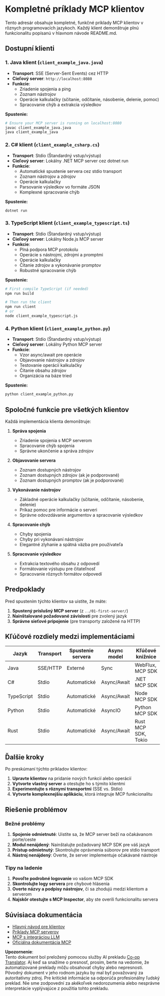 <!--
CO_OP_TRANSLATOR_METADATA:
{
  "original_hash": "8358c13b5b6877e475674697cdc1a904",
  "translation_date": "2025-08-18T15:41:56+00:00",
  "source_file": "03-GettingStarted/02-client/complete_examples.md",
  "language_code": "sk"
}
-->
# Kompletné príklady MCP klientov

Tento adresár obsahuje kompletné, funkčné príklady MCP klientov v rôznych programovacích jazykoch. Každý klient demonštruje plnú funkcionalitu popísanú v hlavnom návode README.md.

## Dostupní klienti

### 1. Java klient (`client_example_java.java`)

- **Transport**: SSE (Server-Sent Events) cez HTTP
- **Cieľový server**: `http://localhost:8080`
- **Funkcie**:
  - Zriadenie spojenia a ping
  - Zoznam nástrojov
  - Operácie kalkulačky (sčítanie, odčítanie, násobenie, delenie, pomoc)
  - Spracovanie chýb a extrakcia výsledkov

**Spustenie:**

```bash
# Ensure your MCP server is running on localhost:8080
javac client_example_java.java
java client_example_java
```

### 2. C# klient (`client_example_csharp.cs`)

- **Transport**: Stdio (Štandardný vstup/výstup)
- **Cieľový server**: Lokálny .NET MCP server cez dotnet run
- **Funkcie**:
  - Automatické spustenie servera cez stdio transport
  - Zoznam nástrojov a zdrojov
  - Operácie kalkulačky
  - Parsovanie výsledkov vo formáte JSON
  - Komplexné spracovanie chýb

**Spustenie:**

```bash
dotnet run
```

### 3. TypeScript klient (`client_example_typescript.ts`)

- **Transport**: Stdio (Štandardný vstup/výstup)
- **Cieľový server**: Lokálny Node.js MCP server
- **Funkcie**:
  - Plná podpora MCP protokolu
  - Operácie s nástrojmi, zdrojmi a promptmi
  - Operácie kalkulačky
  - Čítanie zdrojov a vykonávanie promptov
  - Robustné spracovanie chýb

**Spustenie:**

```bash
# First compile TypeScript (if needed)
npm run build

# Then run the client
npm run client
# or
node client_example_typescript.js
```

### 4. Python klient (`client_example_python.py`)

- **Transport**: Stdio (Štandardný vstup/výstup)  
- **Cieľový server**: Lokálny Python MCP server
- **Funkcie**:
  - Vzor async/await pre operácie
  - Objavovanie nástrojov a zdrojov
  - Testovanie operácií kalkulačky
  - Čítanie obsahu zdrojov
  - Organizácia na báze tried

**Spustenie:**

```bash
python client_example_python.py
```

## Spoločné funkcie pre všetkých klientov

Každá implementácia klienta demonštruje:

1. **Správa spojenia**
   - Zriadenie spojenia s MCP serverom
   - Spracovanie chýb spojenia
   - Správne ukončenie a správa zdrojov

2. **Objavovanie servera**
   - Zoznam dostupných nástrojov
   - Zoznam dostupných zdrojov (ak je podporované)
   - Zoznam dostupných promptov (ak je podporované)

3. **Vykonávanie nástrojov**
   - Základné operácie kalkulačky (sčítanie, odčítanie, násobenie, delenie)
   - Príkaz pomoc pre informácie o serveri
   - Správne odovzdávanie argumentov a spracovanie výsledkov

4. **Spracovanie chýb**
   - Chyby spojenia
   - Chyby pri vykonávaní nástrojov
   - Elegantné zlyhanie a spätná väzba pre používateľa

5. **Spracovanie výsledkov**
   - Extrakcia textového obsahu z odpovedí
   - Formátovanie výstupu pre čitateľnosť
   - Spracovanie rôznych formátov odpovedí

## Predpoklady

Pred spustením týchto klientov sa uistite, že máte:

1. **Spustený príslušný MCP server** (z `../01-first-server/`)
2. **Nainštalované požadované závislosti** pre zvolený jazyk
3. **Správne sieťové pripojenie** (pre transporty založené na HTTP)

## Kľúčové rozdiely medzi implementáciami

| Jazyk      | Transport | Spustenie servera | Async model | Kľúčové knižnice    |
|------------|-----------|-------------------|-------------|---------------------|
| Java       | SSE/HTTP  | Externé           | Sync        | WebFlux, MCP SDK    |
| C#         | Stdio     | Automatické       | Async/Await | .NET MCP SDK        |
| TypeScript | Stdio     | Automatické       | Async/Await | Node MCP SDK        |
| Python     | Stdio     | Automatické       | AsyncIO     | Python MCP SDK      |
| Rust       | Stdio     | Automatické       | Async/Await | Rust MCP SDK, Tokio |

## Ďalšie kroky

Po preskúmaní týchto príkladov klientov:

1. **Upravte klientov** na pridanie nových funkcií alebo operácií
2. **Vytvorte vlastný server** a otestujte ho s týmito klientmi
3. **Experimentujte s rôznymi transportmi** (SSE vs. Stdio)
4. **Vytvorte komplexnejšiu aplikáciu**, ktorá integruje MCP funkcionalitu

## Riešenie problémov

### Bežné problémy

1. **Spojenie odmietnuté**: Uistite sa, že MCP server beží na očakávanom porte/ceste
2. **Modul nenájdený**: Nainštalujte požadovaný MCP SDK pre váš jazyk
3. **Prístup odmietnutý**: Skontrolujte oprávnenia súborov pre stdio transport
4. **Nástroj nenájdený**: Overte, že server implementuje očakávané nástroje

### Tipy na ladenie

1. **Povoľte podrobné logovanie** vo vašom MCP SDK
2. **Skontrolujte logy servera** pre chybové hlásenia
3. **Overte názvy a podpisy nástrojov**, či sa zhodujú medzi klientom a serverom
4. **Najskôr otestujte s MCP Inspector**, aby ste overili funkcionalitu servera

## Súvisiaca dokumentácia

- [Hlavný návod pre klientov](./README.md)
- [Príklady MCP serverov](../../../../03-GettingStarted/01-first-server)
- [MCP s integráciou LLM](../../../../03-GettingStarted/03-llm-client)
- [Oficiálna dokumentácia MCP](https://modelcontextprotocol.io/)

**Upozornenie**:  
Tento dokument bol preložený pomocou služby AI prekladu [Co-op Translator](https://github.com/Azure/co-op-translator). Aj keď sa snažíme o presnosť, prosím, berte na vedomie, že automatizované preklady môžu obsahovať chyby alebo nepresnosti. Pôvodný dokument v jeho rodnom jazyku by mal byť považovaný za autoritatívny zdroj. Pre kritické informácie sa odporúča profesionálny ľudský preklad. Nie sme zodpovední za akékoľvek nedorozumenia alebo nesprávne interpretácie vyplývajúce z použitia tohto prekladu.